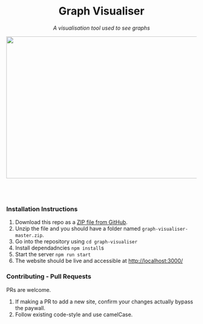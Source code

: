 <h1 align="center">Graph Visualiser</h1>

<p align="center"><i>A visualisation tool used to see graphs</i></p>

<p align="center">
  <img src="https://github.com/Raymond-Su/graphp-visualiser/blob/master/demo.gif" width="600" height="375"/>
</p>
<br/><br/>

### Installation Instructions

1. Download this repo as a [ZIP file from GitHub](https://github.com/Raymond-Su/graph-visualiser/archive/master.zip).
2. Unzip the file and you should have a folder named `graph-visualiser-master.zip`.
3. Go into the repository using
   `cd graph-visualiser`
4. Install dependadncies
   `npm install`s
5. Start the server
   `npm run start`
6. The website should be live and accessible at [http://localhost:3000/](http://localhost:3000/)

### Contributing - Pull Requests

PRs are welcome.

1. If making a PR to add a new site, confirm your changes actually bypass the paywall.
2. Follow existing code-style and use camelCase.
